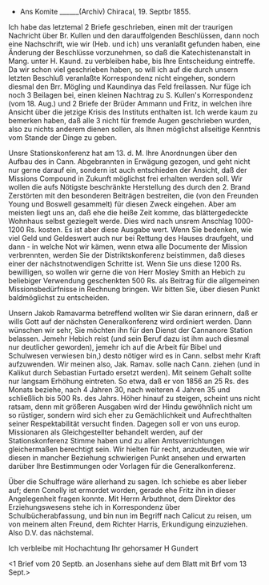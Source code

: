 + Ans Komite ______(Archiv)
 Chiracal, 19. Septbr 1855.

Ich habe das letztemal 2 Briefe geschrieben, einen mit der traurigen Nachricht über Br. Kullen und den darauffolgenden Beschlüssen, dann noch eine Nachschrift, wie wir (Heb. und ich) uns veranlaßt gefunden haben, eine Änderung der Beschlüsse vorzunehmen, so daß die Katechistenanstalt in Mang. unter H. Kaund. zu verbleiben habe, bis Ihre Entscheidung eintreffe. Da wir schon viel geschrieben haben, so will ich auf die durch unsern letzten Beschluß veranlaßte Korrespondenz nicht eingehen, sondern diesmal den Brr. Mögling und Kaundinya das Feld freilassen. Nur füge ich noch 3 Beilagen bei, einen kleinen Nachtrag zu S. Kullen's Korrespondenz (vom 18. Aug.) und 2 Briefe der Brüder Ammann und Fritz, in welchen ihre Ansicht über die jetzige Krisis des Instituts enthalten ist. Ich werde kaum zu bemerken haben, daß alle 3 nicht für fremde Augen geschrieben wurden, also zu nichts anderem dienen sollen, als Ihnen möglichst allseitige Kenntnis vom Stande der Dinge zu geben.

Unsre Stationskonferenz hat am 13. d. M. Ihre Anordnungen über den Aufbau des in Cann. Abgebrannten in Erwägung gezogen, und geht nicht nur gerne darauf ein, sondern ist auch entschieden der Ansicht, daß der Missions Compound in Zukunft möglichst frei erhalten werden soll. Wir wollen die aufs Nötigste beschränkte Herstellung des durch den 2. Brand Zerstörten mit den besonderen Beiträgen bestreiten, die (von den Freunden Young und Boswell gesammelt) für diesen Zweck eingehen. Aber am meisten liegt uns an, daß ehe die heiße Zeit komme, das blättergedeckte Wohnhaus selbst geziegelt werde. Dies wird nach unsrem Anschlag 1000-1200 Rs. kosten. Es ist aber diese Ausgabe wert. Wenn Sie bedenken, wie viel Geld und Geldeswert auch nur bei Rettung des Hauses draufgeht, und dann - in welche Not wir kämen, wenn etwa alle Documente der Mission verbrennten, werden Sie der Distriktskonferenz beistimmen, daß dieses einer der nächstnotwendigen Schritte ist. Wenn Sie uns diese 1200 Rs. bewilligen, so wollen wir gerne die von Herr Mosley Smith an Hebich zu beliebiger Verwendung geschenkten 500 Rs. als Beitrag für die allgemeinen Missionsbedürfnisse in Rechnung bringen. Wir bitten Sie, über diesen Punkt baldmöglichst zu entscheiden.

Unsern Jakob Ramavarma betreffend wollten wir Sie daran erinnern, daß er wills Gott auf der nächsten Generalkonferenz wird ordiniert werden. Dann wünschen wir sehr, Sie möchten ihn für den Dienst der Cannanore Station belassen. Jemehr Hebich reist (und sein Beruf dazu ist ihm auch diesmal nur deutlicher geworden), jemehr ich auf die Arbeit für Bibel und Schulwesen verwiesen bin,) desto nötiger wird es in Cann. selbst mehr Kraft aufzuwenden. Wir meinen also, Jak. Ramav. solle nach Cann. ziehen (und in Kalikut durch Sebastian Furtado ersetzt werden). Mit seinem Gehalt sollte nur langsam Erhöhung eintreten. So etwa, daß er von 1856 an 25 Rs. des Monats beziehe, nach 4 Jahren 30, nach weiteren 4 Jahren 35 und schließlich bis 500 Rs. des Jahrs. Höher hinauf zu steigen, scheint uns nicht ratsam, denn mit größeren Ausgaben wird der Hindu gewöhnlich nicht um so rüstiger, sondern wird sich eher zu Gemächlichkeit und Aufrechthalten seiner Respektabilität versucht finden. Dagegen soll er von uns europ. Missionaren als Gleichgestellter behandelt werden, auf der Stationskonferenz Stimme haben und zu allen Amtsverrichtungen gleichermaßen berechtigt sein. Wir hielten für recht, anzudeuten, wie wir diesen in mancher Beziehung schwierigen Punkt ansehen und erwarten darüber Ihre Bestimmungen oder Vorlagen für die Generalkonferenz.

Über die Schulfrage wäre allerhand zu sagen. Ich schiebe es aber lieber auf; denn Conolly ist ermordet worden, gerade ehe Fritz ihn in dieser Angelegenheit fragen konnte. Mit Herrn Arbuthnot, dem Direktor des Erziehungswesens stehe ich in Korrespondenz über Schulbücherabfassung, und bin nun im Begriff nach Calicut zu reisen, um von meinem alten Freund, dem Richter Harris, Erkundigung einzuziehen. Also D.V. das nächstemal.

 Ich verbleibe mit Hochachtung
 Ihr gehorsamer
 H Gundert

<1 Brief vom 20 Septb. an Josenhans siehe auf dem Blatt mit Brf vom 13 Sept.>
